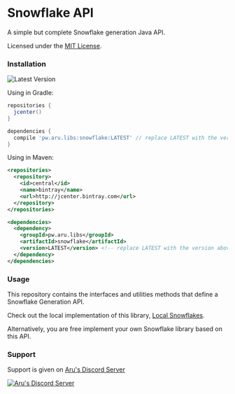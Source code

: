 # Snowflake API

A simple but complete Snowflake generation Java API.

Licensed under the [MIT License](https://github.com/arudiscord/snowflake/blob/master/LICENSE).

### Installation

![Latest Version](https://api.bintray.com/packages/arudiscord/maven/snowflake/images/download.svg)

Using in Gradle:

```gradle
repositories {
  jcenter()
}

dependencies {
  compile 'pw.aru.libs:snowflake:LATEST' // replace LATEST with the version above
}
```

Using in Maven:

```xml
<repositories>
  <repository>
    <id>central</id>
    <name>bintray</name>
    <url>http://jcenter.bintray.com</url>
  </repository>
</repositories>

<dependencies>
  <dependency>
    <groupId>pw.aru.libs</groupId>
    <artifactId>snowflake</artifactId>
    <version>LATEST</version> <!-- replace LATEST with the version above -->
  </dependency>
</dependencies>
```

### Usage

This repository contains the interfaces and utilities methods that define a Snowflake Generation API.

Check out the local implementation of this library, [Local Snowflakes](https://github.com/arudiscord/snowflake-local).

Alternatively, you are free implement your own Snowflake library based on this API.

### Support

Support is given on [Aru's Discord Server](https://discord.gg/URPghxg)

[![Aru's Discord Server](https://discordapp.com/api/guilds/403934661627215882/embed.png?style=banner2)](https://discord.gg/URPghxg)
